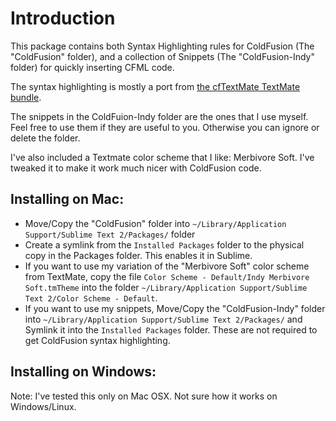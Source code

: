 # Introduction

This package contains both Syntax Highlighting rules for ColdFusion (The "ColdFusion" folder), and a collection of Snippets (The "ColdFusion-Indy" folder) for quickly inserting CFML code.

The syntax highlighting is mostly a port from [the cfTextMate TextMate bundle](https://github.com/andyj/CFTextMate).

The snippets in the ColdFuion-Indy folder are the ones that I use myself. Feel free to use them if they are useful to you. Otherwise you can ignore or delete the folder.

I've also included a Textmate color scheme that I like: Merbivore Soft. I've tweaked it to make it work much nicer with ColdFusion code.

## Installing on Mac:
* Move/Copy the "ColdFusion" folder into `~/Library/Application Support/Sublime Text 2/Packages/` folder
* Create a symlink from the `Installed Packages` folder to the physical copy in the Packages folder. This enables it in Sublime.
* If you want to use my variation of the "Merbivore Soft" color scheme from TextMate, copy the file `Color Scheme - Default/Indy Merbivore Soft.tmTheme` into the folder `~/Library/Application Support/Sublime Text 2/Color Scheme - Default`.
* If you want to use my snippets, Move/Copy the "ColdFusion-Indy" folder into `~/Library/Application Support/Sublime Text 2/Packages/` and Symlink it into the `Installed Packages` folder. These are not required to get ColdFusion syntax highlighting.

## Installing on Windows:

Note: I've tested this only on Mac OSX. Not sure how it works on Windows/Linux.
